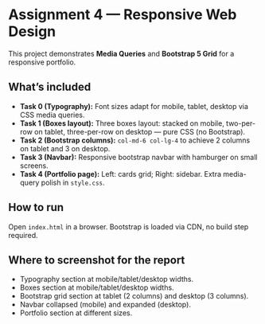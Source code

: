 # Assignment 4 — Responsive Web Design

This project demonstrates **Media Queries** and **Bootstrap 5 Grid** for a responsive portfolio.

## What’s included
- **Task 0 (Typography):** Font sizes adapt for mobile, tablet, desktop via CSS media queries.
- **Task 1 (Boxes layout):** Three boxes layout: stacked on mobile, two-per-row on tablet, three-per-row on desktop — pure CSS (no Bootstrap).
- **Task 2 (Bootstrap columns):** `col-md-6 col-lg-4` to achieve 2 columns on tablet and 3 on desktop.
- **Task 3 (Navbar):** Responsive bootstrap navbar with hamburger on small screens.
- **Task 4 (Portfolio page):** Left: cards grid; Right: sidebar. Extra media-query polish in `style.css`.

## How to run
Open `index.html` in a browser. Bootstrap is loaded via CDN, no build step required.

## Where to screenshot for the report
- Typography section at mobile/tablet/desktop widths.
- Boxes section at mobile/tablet/desktop widths.
- Bootstrap grid section at tablet (2 columns) and desktop (3 columns).
- Navbar collapsed (mobile) and expanded (desktop).
- Portfolio section at different sizes.
